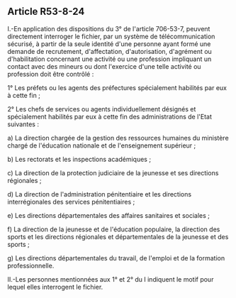 Article R53-8-24
----
I.-En application des dispositions du 3° de l'article 706-53-7, peuvent
directement interroger le fichier, par un système de télécommunication sécurisé,
à partir de la seule identité d'une personne ayant formé une demande de
recrutement, d'affectation, d'autorisation, d'agrément ou d'habilitation
concernant une activité ou une profession impliquant un contact avec des mineurs
ou dont l'exercice d'une telle activité ou profession doit être contrôlé :

1° Les préfets ou les agents des préfectures spécialement habilités par eux à
cette fin ;

2° Les chefs de services ou agents individuellement désignés et spécialement
habilités par eux à cette fin des administrations de l'Etat suivantes :

a) La direction chargée de la gestion des ressources humaines du ministère
chargé de l'éducation nationale et de l'enseignement supérieur ;

b) Les rectorats et les inspections académiques ;

c) La direction de la protection judiciaire de la jeunesse et ses directions
régionales ;

d) La direction de l'administration pénitentiaire et les directions
interrégionales des services pénitentiaires ;

e) Les directions départementales des affaires sanitaires et sociales ;

f) La direction de la jeunesse et de l'éducation populaire, la direction des
sports et les directions régionales et départementales de la jeunesse et des
sports ;

g) Les directions départementales du travail, de l'emploi et de la formation
professionnelle.

II.-Les personnes mentionnées aux 1° et 2° du I indiquent le motif pour lequel
elles interrogent le fichier.

